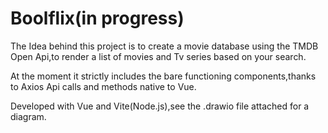 # Boolflix(in progress)

The Idea behind this project is to create a movie database using the TMDB Open Api,to render a list of movies and Tv series 
based on your search.

At the moment it strictly includes the bare functioning components,thanks to Axios Api calls and methods native to Vue.

Developed with Vue and Vite(Node.js),see the .drawio file attached for a diagram.
